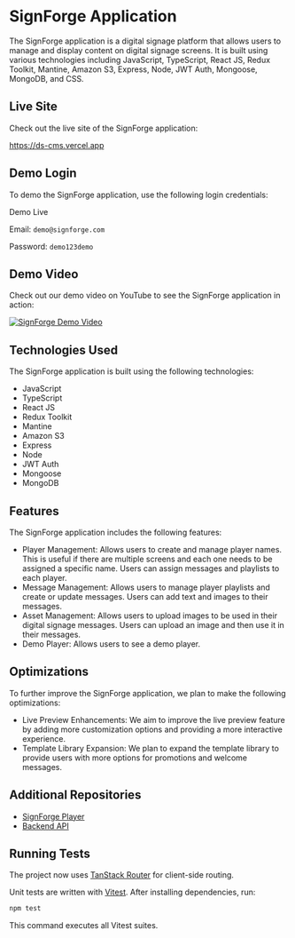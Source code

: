 # SignForge Application

The SignForge application is a digital signage platform that allows users to manage and display content on digital signage screens. It is built using various technologies including JavaScript, TypeScript, React JS, Redux Toolkit, Mantine, Amazon S3, Express, Node, JWT Auth, Mongoose, MongoDB, and CSS.

## Live Site

Check out the live site of the SignForge application:

https://ds-cms.vercel.app

## Demo Login

To demo the SignForge application, use the following login credentials:

Demo Live

Email: `demo@signforge.com`

Password: `demo123demo`

## Demo Video

Check out our demo video on YouTube to see the SignForge application in action:

[![SignForge Demo Video](https://img.youtube.com/vi/9J8c4i8WAe8/0.jpg)](https://www.youtube.com/watch?v=9J8c4i8WAe8) 


## Technologies Used

The SignForge application is built using the following technologies:

- JavaScript
- TypeScript
- React JS
- Redux Toolkit
- Mantine
- Amazon S3
- Express
- Node
- JWT Auth
- Mongoose
- MongoDB

## Features

The SignForge application includes the following features:

- Player Management: Allows users to create and manage player names. This is useful if there are multiple screens and each one needs to be assigned a specific name. Users can assign messages and playlists to each player.
- Message Management: Allows users to manage player playlists and create or update messages. Users can add text and images to their messages.
- Asset Management: Allows users to upload images to be used in their digital signage messages. Users can upload an image and then use it in their messages.
- Demo Player: Allows users to see a demo player.

## Optimizations

To further improve the SignForge application, we plan to make the following optimizations:

- Live Preview Enhancements: We aim to improve the live preview feature by adding more customization options and providing a more interactive experience.
- Template Library Expansion: We plan to expand the template library to provide users with more options for promotions and welcome messages.


## Additional Repositories

- [SignForge Player](https://github.com/alexrobinett/SignForge-Player)
- [Backend API](https://github.com/alexrobinett/SignForge-Backend-API)

## Running Tests

The project now uses [TanStack Router](https://tanstack.com/router) for client-side routing.

Unit tests are written with [Vitest](https://vitest.dev/). After installing
dependencies, run:

```bash
npm test
```

This command executes all Vitest suites.

